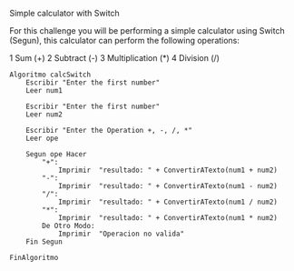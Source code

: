 Simple calculator with Switch

For this challenge you will be performing a simple calculator using Switch (Segun), this calculator can perform the following operations:

1 Sum (+)
2 Subtract (-)
3 Multiplication (*)
4 Division (/)



	Algoritmo calcSwitch
		Escribir "Enter the first number"
		Leer num1
	
		Escribir "Enter the first number"
		Leer num2
	
		Escribir "Enter the Operation +, -, /, *"
		Leer ope
	
		Segun ope Hacer
			"+":
				Imprimir  "resultado: " + ConvertirATexto(num1 + num2)
			"-":
				Imprimir  "resultado: " + ConvertirATexto(num1 - num2)
			"/":
				Imprimir  "resultado: " + ConvertirATexto(num1 / num2)
			"*":
				Imprimir  "resultado: " + ConvertirATexto(num1 * num2)
			De Otro Modo:
				Imprimir  "Operacion no valida"
		Fin Segun
	
	FinAlgoritmo
